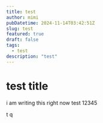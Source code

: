 ```yaml
---
title: test
author: mimi
pubDatetime: 2024-11-14T03:42:51Z
slug: test
featured: true
draft: false
tags:
  - test
description: "test"
---
```


# test title


i am writing this right now test 12345

t
q